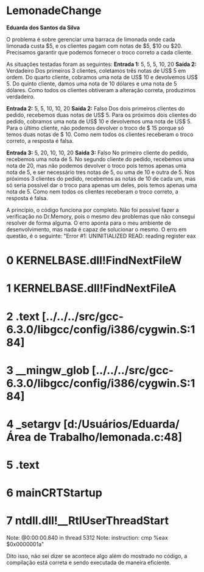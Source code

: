 # LemonadeChange
__Eduarda dos Santos da Silva__

O problema é sobre gerenciar uma barraca de limonada onde cada limonada custa $5, e os clientes pagam com notas de $5, $10 ou $20. Precisamos garantir que podemos fornecer o troco correto a cada cliente.

As situações testadas foram as seguintes: 
__Entrada 1:__ 5, 5, 5, 10, 20
__Saída 2:__ Verdadeiro
Dos primeiros 3 clientes, coletamos três notas de US$ 5 em ordem.
Do quarto cliente, cobramos uma nota de US$ 10 e devolvemos US$ 5.
Do quinto cliente, damos uma nota de 10 dólares e uma nota de 5 dólares.
Como todos os clientes obtiveram a alteração correta, produzimos verdadeiro.

__Entrada 2:__ 5, 5, 10, 10, 20
__Saída 2:__ Falso
Dos dois primeiros clientes do pedido, recebemos duas notas de US$ 5.
Para os próximos dois clientes do pedido, cobramos uma nota de US$ 10 e devolvemos uma nota de US$ 5.
Para o último cliente, não podemos devolver o troco de $ 15 porque só temos duas notas de $ 10.
Como nem todos os clientes receberam o troco correto, a resposta é falsa.

__Entrada 3:__ 5, 20, 10, 10, 20
__Saida 3:__ Falso
No primeiro cliente do pedido, recebemos uma nota de 5.
No segundo cliente do pedido, recebemos uma nota de 20, mas não podemos devolver o troco pois temos apenas uma nota de 5, e ser necessário tres notas de 5, ou uma de 10 e outra de 5.
Nos próximos 3 clientes do pedido, recebemos as notas de 10 de cada um, mas só seria possível dar o troco para apenas um deles, pois temos apenas uma nota de 5.
Como nem todos os clientes receberam o troco correto, a resposta é falsa.

A principio, o código funciona por completo. Não foi possível fazer a verificação no Dr.Memory, pois o mesmo deu problemas que não consegui resolver de forma alguma. 
O erro aponta para o meu ambiente de desenvolvimento, mas nada é capaz de solucionar o mesmo. O erro em questão, é o seguinte: 
"Error #1: UNINITIALIZED READ: reading register eax
# 0 KERNELBASE.dll!FindNextFileW 
# 1 KERNELBASE.dll!FindNextFileA 
# 2 .text                              [../../../src/gcc-6.3.0/libgcc/config/i386/cygwin.S:184]
# 3 __mingw_glob                       [../../../src/gcc-6.3.0/libgcc/config/i386/cygwin.S:184]
# 4 _setargv                           [d:/Usuários/Eduarda/Área de Trabalho/lemonada.c:48]
# 5 .text       
# 6 mainCRTStartup
# 7 ntdll.dll!__RtlUserThreadStart
Note: @0:00:00.840 in thread 5312
Note: instruction: cmp    %eax $0x0000001a"

Dito isso, não sei dizer se acontece algo além do mostrado no código, a compilação está correta e sendo executada de maneira eficiente.
